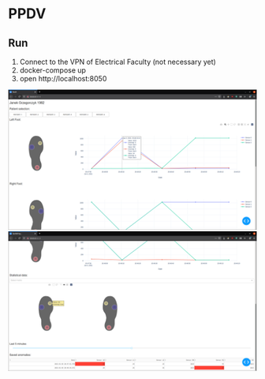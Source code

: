 # PPDV
## Run
1. Connect to the VPN of Electrical Faculty (not necessary yet)
2. docker-compose up
3. open http://localhost:8050 

![screenshot](./Screenshots/Screenshot%20from%202021-01-08%2001-58-39.png)
![screenshot](./Screenshots/Screenshot%20from%202021-01-08%2001-59-49.png)